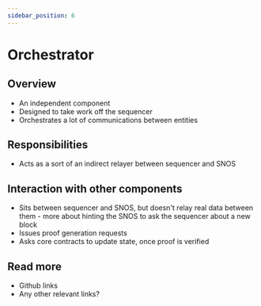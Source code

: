 ```yaml
---
sidebar_position: 6
---
```


# Orchestrator

## Overview

- An independent component
- Designed to take work off the sequencer
- Orchestrates a lot of communications between entities

## Responsibilities

- Acts as a sort of an indirect relayer between sequencer and SNOS

## Interaction with other components

- Sits between sequencer and SNOS, but doesn't relay real data between them - more about hinting the SNOS to ask the sequencer about a new block
- Issues proof generation requests
- Asks core contracts to update state, once proof is verified

## Read more

- Github links
- Any other relevant links?
